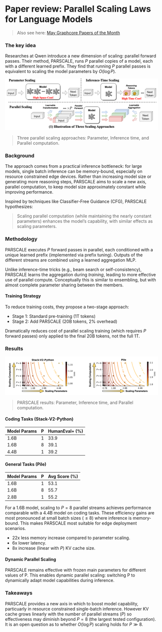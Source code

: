 # Paper review: Parallel Scaling Laws for Language Models

> Also see here: [May Graphcore Papers of the Month](https://graphcore-research.github.io/papers-of-the-month/parallel-scaling-evolving-code-understanding-llm-reasoning/#parallel-scaling-laws-for-language-models)

### The key idea

Researches at Qwen introduce a new dimension of scaling: parallel forward passes. Their method, PARSCALE, runs $P$ parallel copies of a model, each with a different learned prefix. They find that running $P$ parallel passes is equivalent to scaling the model parameters by $O(\log P)$.

![Scaling Approaches](../assets/parallel_scaling_laws/three-scaling-approaches.png)

> Three parallel scaling approaches: Parameter, Inference time, and Parallel computation.

### Background

The approach comes from a practical inference bottleneck: for large models, single batch inference can be memory-bound, especially on resource constrained edge devices. Rather than increasing model size or generating more reasoning steps, PARSCALE aims to scale a new axis, parallel computation, to keep model size approximately constant while improving performance.

Inspired by techniques like Classifier-Free Guidance (CFG), PARSCALE hypothesizes:

> Scaling parallel computation (while maintaining the nearly constant parameters) enhances the model’s capability, with similar effects as scaling parameters.

### Methodology

PARSCALE executes $P$ forward passes in parallel, each conditioned with a unique learned prefix (implemented via prefix tuning). Outputs of the different streams are combined using a learned aggregation MLP.

Unlike inference-time tricks (e.g., beam search or self-consistency), PARSCALE learns the aggregation during _training_, leading to more effective use of parallel compute. Conceptually this is similar to ensembling, but with almost complete parameter sharing between the members.

#### Training Strategy

To reduce training costs, they propose a two-stage approach:

- Stage 1: Standard pre-training (1T tokens)
- Stage 2: Add PARSCALE (20B tokens, 2% overhead)

Dramatically reduces cost of parallel scaling training (which requires $P$ forward passes) only applied to the final 20B tokens, not the full 1T.

### Results

![PARSCALE results](../assets/parallel_scaling_laws/parscale-loss-contours.png)

> PARSCALE results: Parameter, Inference time, and Parallel computation.

#### Coding Tasks (Stack-V2-Python)

| Model Params | P  | HumanEval+ (%) |
|--------------|----|----------------|
| 1.6B         | 1  | 33.9           |
| 1.6B         | 8  | 39.1           |
| 4.4B         | 1  | 39.2           |

#### General Tasks (Pile)

| Model Params | P  | Avg Score (%) |
|--------------|----|---------------|
| 1.6B         | 1  | 53.1          |
| 1.6B         | 8  | 55.7          |
| 2.8B         | 1  | 55.2          |


For a 1.6B model, scaling to $P=8$ parallel streams achieves performance comparable with a 4.4B model on coding tasks. These efficiency gains are most pronounced at small batch sizes ($\leq 8$) where inference is memory-bound. This makes PARSCALE most suitable for edge deployment scenarios.

- 22x less memory increase compared to parameter scaling.
- 6x lower latency.
- 8x increase (linear with $P$) KV cache size.

#### Dynamic Parallel Scaling

PARSCALE remains effective with frozen main parameters for different values of P. This enables dynamic parallel scaling: switching P to dynamically adapt model capabilities during inference.

### Takeaways

PARSCALE provides a new axis in which to boost model capability, particuarly in resource constrained single-batch inference. However KV cache grows linearly with the number of parallel streams ($P$) so effectiveness may diminish beyond $P=8$ (the largest tested configuration). It is an open question as to whether $O(\log P)$ scaling holds for $P ≫ 8$.
